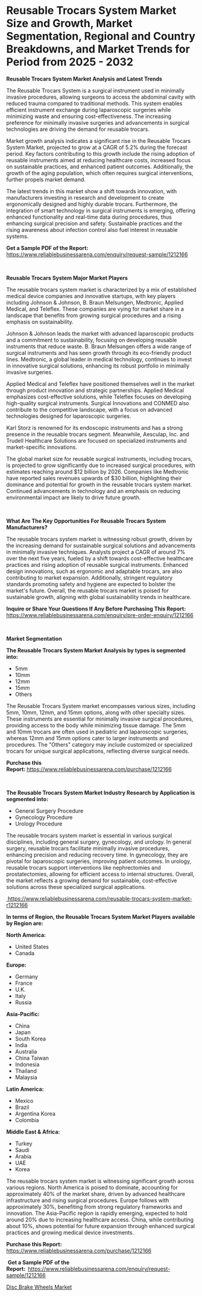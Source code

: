 <p><h1>Reusable Trocars System Market Size and Growth, Market Segmentation, Regional and Country Breakdowns, and Market Trends for Period from 2025 -  2032</h1></p><p><strong>Reusable Trocars System Market Analysis and Latest Trends</strong></p>
<p><p>The Reusable Trocars System is a surgical instrument used in minimally invasive procedures, allowing surgeons to access the abdominal cavity with reduced trauma compared to traditional methods. This system enables efficient instrument exchange during laparoscopic surgeries while minimizing waste and ensuring cost-effectiveness. The increasing preference for minimally invasive surgeries and advancements in surgical technologies are driving the demand for reusable trocars.</p><p>Market growth analysis indicates a significant rise in the Reusable Trocars System Market, projected to grow at a CAGR of 5.2% during the forecast period. Key factors contributing to this growth include the rising adoption of reusable instruments aimed at reducing healthcare costs, increased focus on sustainable practices, and enhanced patient outcomes. Additionally, the growth of the aging population, which often requires surgical interventions, further propels market demand.</p><p>The latest trends in this market show a shift towards innovation, with manufacturers investing in research and development to create ergonomically designed and highly durable trocars. Furthermore, the integration of smart technology in surgical instruments is emerging, offering enhanced functionality and real-time data during procedures, thus enhancing surgical precision and safety. Sustainable practices and the rising awareness about infection control also fuel interest in reusable systems.</p></p>
<p><strong>Get a Sample PDF of the Report:&nbsp;</strong> <a href="https://www.reliablebusinessarena.com/enquiry/request-sample/1212166?utm_campaign=2182&utm_medium=2&utm_source=Github&utm_content=ia&utm_term=24032025&utm_id=reusable-trocars-system">https://www.reliablebusinessarena.com/enquiry/request-sample/1212166</a></p>
<p>&nbsp;</p>
<p><strong>Reusable Trocars System Major Market Players</strong></p>
<p><p>The reusable trocars system market is characterized by a mix of established medical device companies and innovative startups, with key players including Johnson & Johnson, B. Braun Melsungen, Medtronic, Applied Medical, and Teleflex. These companies are vying for market share in a landscape that benefits from growing surgical procedures and a rising emphasis on sustainability.</p><p>Johnson & Johnson leads the market with advanced laparoscopic products and a commitment to sustainability, focusing on developing reusable instruments that reduce waste. B. Braun Melsungen offers a wide range of surgical instruments and has seen growth through its eco-friendly product lines. Medtronic, a global leader in medical technology, continues to invest in innovative surgical solutions, enhancing its robust portfolio in minimally invasive surgeries.</p><p>Applied Medical and Teleflex have positioned themselves well in the market through product innovation and strategic partnerships. Applied Medical emphasizes cost-effective solutions, while Teleflex focuses on developing high-quality surgical instruments. Surgical Innovations and CONMED also contribute to the competitive landscape, with a focus on advanced technologies designed for laparoscopic surgeries.</p><p>Karl Storz is renowned for its endoscopic instruments and has a strong presence in the reusable trocars segment. Meanwhile, Aesculap, Inc. and Trudell Healthcare Solutions are focused on specialized instruments and market-specific innovations. </p><p>The global market size for reusable surgical instruments, including trocars, is projected to grow significantly due to increased surgical procedures, with estimates reaching around $12 billion by 2026. Companies like Medtronic have reported sales revenues upwards of $30 billion, highlighting their dominance and potential for growth in the reusable trocars system market. Continued advancements in technology and an emphasis on reducing environmental impact are likely to drive future growth.</p></p>
<p>&nbsp;</p>
<p><strong>What Are The Key Opportunities For Reusable Trocars System Manufacturers?</strong></p>
<p><p>The reusable trocars system market is witnessing robust growth, driven by the increasing demand for sustainable surgical solutions and advancements in minimally invasive techniques. Analysts project a CAGR of around 7% over the next five years, fueled by a shift towards cost-effective healthcare practices and rising adoption of reusable surgical instruments. Enhanced design innovations, such as ergonomic and adaptable trocars, are also contributing to market expansion. Additionally, stringent regulatory standards promoting safety and hygiene are expected to bolster the market's future. Overall, the reusable trocars market is poised for sustainable growth, aligning with global sustainability trends in healthcare.</p></p>
<p><strong>Inquire or Share Your Questions If Any Before Purchasing This Report:</strong> <a href="https://www.reliablebusinessarena.com/enquiry/pre-order-enquiry/1212166?utm_campaign=2182&utm_medium=2&utm_source=Github&utm_content=ia&utm_term=24032025&utm_id=reusable-trocars-system">https://www.reliablebusinessarena.com/enquiry/pre-order-enquiry/1212166</a></p>
<p>&nbsp;</p>
<p><strong>Market Segmentation</strong></p>
<p><strong>The Reusable Trocars System Market Analysis by types is segmented into:</strong></p>
<p><ul><li>5mm</li><li>10mm</li><li>12mm</li><li>15mm</li><li>Others</li></ul></p>
<p><p>The Reusable Trocars System market encompasses various sizes, including 5mm, 10mm, 12mm, and 15mm options, along with other specialty sizes. These instruments are essential for minimally invasive surgical procedures, providing access to the body while minimizing tissue damage. The 5mm and 10mm trocars are often used in pediatric and laparoscopic surgeries, whereas 12mm and 15mm options cater to larger instruments and procedures. The "Others" category may include customized or specialized trocars for unique surgical applications, reflecting diverse surgical needs.</p></p>
<p><strong>Purchase this Report:&nbsp;</strong><a href="https://www.reliablebusinessarena.com/purchase/1212166?utm_campaign=2182&utm_medium=2&utm_source=Github&utm_content=ia&utm_term=24032025&utm_id=reusable-trocars-system">https://www.reliablebusinessarena.com/purchase/1212166</a></p>
<p>&nbsp;</p>
<p><strong>The Reusable Trocars System Market Industry Research by Application is segmented into:</strong></p>
<p><ul><li>General Surgery Procedure</li><li>Gynecology Procedure</li><li>Urology Procedure</li></ul></p>
<p><p>The reusable trocars system market is essential in various surgical disciplines, including general surgery, gynecology, and urology. In general surgery, reusable trocars facilitate minimally invasive procedures, enhancing precision and reducing recovery time. In gynecology, they are pivotal for laparoscopic surgeries, improving patient outcomes. In urology, reusable trocars support interventions like nephrectomies and prostatectomies, allowing for efficient access to internal structures. Overall, the market reflects a growing demand for sustainable, cost-effective solutions across these specialized surgical applications.</p></p>
<p><a href="https://www.reliablebusinessarena.com/reusable-trocars-system-market-r1212166?utm_campaign=2182&utm_medium=2&utm_source=Github&utm_content=ia&utm_term=24032025&utm_id=reusable-trocars-system">&nbsp;https://www.reliablebusinessarena.com/reusable-trocars-system-market-r1212166</a></p>
<p><strong>In terms of Region, the Reusable Trocars System Market Players available by Region are:</strong></p>
<p>
    <p> <strong> North America: </strong>
        <ul>
            <li>United States</li>
            <li>Canada</li>
        </ul>
        </p> 
    <p> <strong> Europe: </strong>
        <ul>
            <li>Germany</li>
            <li>France</li>
            <li>U.K.</li>
            <li>Italy</li>
            <li>Russia</li>
        </ul>
        </p> 
    <p> <strong> Asia-Pacific: </strong>
        <ul>
            <li>China</li>
            <li>Japan</li>
            <li>South Korea</li>
            <li>India</li>
            <li>Australia</li>
            <li>China Taiwan</li>
            <li>Indonesia</li>
            <li>Thailand</li>
            <li>Malaysia</li>
        </ul>
        </p> 
    <p> <strong> Latin America: </strong>
        <ul>
            <li>Mexico</li>
            <li>Brazil</li>
            <li>Argentina Korea</li>
            <li>Colombia</li>
        </ul>
        </p> 
    <p> <strong> Middle East & Africa: </strong>
        <ul>
            <li>Turkey</li>
            <li>Saudi</li>
            <li>Arabia</li>
            <li>UAE</li>
            <li>Korea</li>
        </ul>
    </p>
    </p>
<p><p>The reusable trocars system market is witnessing significant growth across various regions. North America is poised to dominate, accounting for approximately 40% of the market share, driven by advanced healthcare infrastructure and rising surgical procedures. Europe follows with approximately 30%, benefiting from strong regulatory frameworks and innovation. The Asia-Pacific region is rapidly emerging, expected to hold around 20% due to increasing healthcare access. China, while contributing about 10%, shows potential for future expansion through enhanced surgical practices and growing medical device investments.</p></p>
<p><strong>Purchase this Report: </strong><a href="https://www.reliablebusinessarena.com/purchase/1212166?utm_campaign=2182&utm_medium=2&utm_source=Github&utm_content=ia&utm_term=24032025&utm_id=reusable-trocars-system">https://www.reliablebusinessarena.com/purchase/1212166</a></p>
<p>&nbsp;<strong>Get a Sample PDF of the Report:&nbsp;&nbsp;</strong><a href="https://www.reliablebusinessarena.com/enquiry/request-sample/1212166?utm_campaign=2182&utm_medium=2&utm_source=Github&utm_content=ia&utm_term=24032025&utm_id=reusable-trocars-system">https://www.reliablebusinessarena.com/enquiry/request-sample/1212166</a></p>
<p><strong></strong></p>
<p><p><a href="https://github.com/abidomamen/Market-Research-Report-List-1/blob/main/disc-brake-wheels-market.md?utm_campaign=2182&utm_medium=2&utm_source=Github&utm_content=ia&utm_term=24032025&utm_id=reusable-trocars-system">Disc Brake Wheels Market</a></p></p>